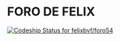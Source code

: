 FORO DE FELIX
============================
[ ![Codeship Status for felixbvf/foro54](https://app.codeship.com/projects/0c3e8120-f6c1-0134-948f-3e14bfe21487/status?branch=master)](https://app.codeship.com/projects/210566)
